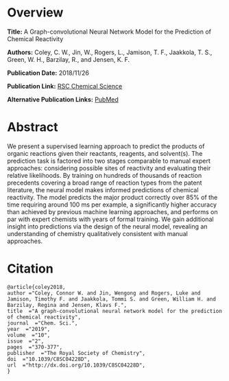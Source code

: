 # Overview
**Title:**
A Graph-convolutional Neural Network Model for the Prediction of Chemical Reactivity

**Authors:**
Coley, C. W., Jin, W., Rogers, L., Jamison, T. F., Jaakkola, T. S., Green, W. H., Barzilay, R., and Jensen, K. F.

**Publication Date:**
2018/11/26

**Publication Link:**
[RSC Chemical Science](https://pubs.rsc.org/en/content/articlelanding/2019/sc/c8sc04228d)

**Alternative Publication Links:**
[PubMed](https://pmc.ncbi.nlm.nih.gov/articles/PMC6335848/)

# Abstract
We present a supervised learning approach to predict the products of organic reactions given their reactants, reagents, and solvent(s). 
The prediction task is factored into two stages comparable to manual expert approaches: considering possible sites of reactivity and evaluating their relative likelihoods. 
By training on hundreds of thousands of reaction precedents covering a broad range of reaction types from the patent literature, the neural model makes informed predictions of chemical reactivity. 
The model predicts the major product correctly over 85% of the time requiring around 100 ms per example, a significantly higher accuracy than achieved by previous machine learning approaches, and performs on par with expert chemists with years of formal training. 
We gain additional insight into predictions via the design of the neural model, revealing an understanding of chemistry qualitatively consistent with manual approaches.
# Citation
```
@article{coley2018,
author ="Coley, Connor W. and Jin, Wengong and Rogers, Luke and Jamison, Timothy F. and Jaakkola, Tommi S. and Green, William H. and Barzilay, Regina and Jensen, Klavs F.",
title  ="A graph-convolutional neural network model for the prediction of chemical reactivity",
journal  ="Chem. Sci.",
year  ="2019",
volume  ="10",
issue  ="2",
pages  ="370-377",
publisher  ="The Royal Society of Chemistry",
doi  ="10.1039/C8SC04228D",
url  ="http://dx.doi.org/10.1039/C8SC04228D",
}
```

